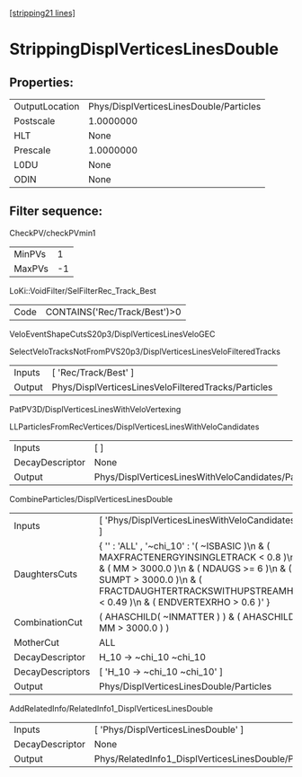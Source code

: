 [[stripping21 lines]](./stripping21-index)

# StrippingDisplVerticesLinesDouble

## Properties:

|                |                                         |
|----------------|-----------------------------------------|
| OutputLocation | Phys/DisplVerticesLinesDouble/Particles |
| Postscale      | 1.0000000                               |
| HLT            | None                                    |
| Prescale       | 1.0000000                               |
| L0DU           | None                                    |
| ODIN           | None                                    |

## Filter sequence:

CheckPV/checkPVmin1

|        |     |
|--------|-----|
| MinPVs | 1   |
| MaxPVs | -1  |

LoKi::VoidFilter/SelFilterRec_Track_Best

|      |                               |
|------|-------------------------------|
| Code | CONTAINS('Rec/Track/Best')\>0 |

VeloEventShapeCutsS20p3/DisplVerticesLinesVeloGEC

SelectVeloTracksNotFromPVS20p3/DisplVerticesLinesVeloFilteredTracks

|        |                                                     |
|--------|-----------------------------------------------------|
| Inputs | [ 'Rec/Track/Best' ]                              |
| Output | Phys/DisplVerticesLinesVeloFilteredTracks/Particles |

PatPV3D/DisplVerticesLinesWithVeloVertexing

LLParticlesFromRecVertices/DisplVerticesLinesWithVeloCandidates

|                 |                                                     |
|-----------------|-----------------------------------------------------|
| Inputs          | [ ]                                               |
| DecayDescriptor | None                                                |
| Output          | Phys/DisplVerticesLinesWithVeloCandidates/Particles |

CombineParticles/DisplVerticesLinesDouble

|                  |                                                                                                                                                                                                                                         |
|------------------|-----------------------------------------------------------------------------------------------------------------------------------------------------------------------------------------------------------------------------------------|
| Inputs           | [ 'Phys/DisplVerticesLinesWithVeloCandidates' ]                                                                                                                                                                                       |
| DaughtersCuts    | { '' : 'ALL' , '~chi_10' : '( ~ISBASIC )\n & ( MAXFRACTENERGYINSINGLETRACK \< 0.8 )\n & ( MM \> 3000.0 )\n & ( NDAUGS \>= 6 )\n & ( SUMPT \> 3000.0 )\n & ( FRACTDAUGHTERTRACKSWITHUPSTREAMHIT \< 0.49 )\n & ( ENDVERTEXRHO \> 0.6 )' } |
| CombinationCut   | ( AHASCHILD( ~INMATTER ) ) & ( AHASCHILD( MM \> 3000.0 ) )                                                                                                                                                                              |
| MotherCut        | ALL                                                                                                                                                                                                                                     |
| DecayDescriptor  | H_10 -\> ~chi_10 ~chi_10                                                                                                                                                                                                                |
| DecayDescriptors | [ 'H_10 -\> ~chi_10 ~chi_10' ]                                                                                                                                                                                                        |
| Output           | Phys/DisplVerticesLinesDouble/Particles                                                                                                                                                                                                 |

AddRelatedInfo/RelatedInfo1_DisplVerticesLinesDouble

|                 |                                                      |
|-----------------|------------------------------------------------------|
| Inputs          | [ 'Phys/DisplVerticesLinesDouble' ]                |
| DecayDescriptor | None                                                 |
| Output          | Phys/RelatedInfo1_DisplVerticesLinesDouble/Particles |
